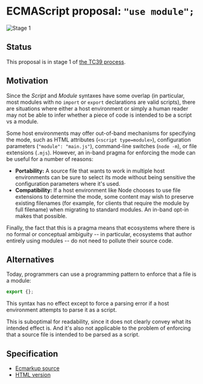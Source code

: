 # ECMAScript proposal: `"use module";`

![Stage 1](https://badges.aleen42.com/src/tc39_2.svg)

## Status

This proposal is in stage 1 of [the TC39 process](https://tc39.github.io/process-document/).

## Motivation

Since the _Script_ and _Module_ syntaxes have some overlap (in particular, most modules with no `import` or `export` declarations are valid scripts), there are situations where either a host environment or simply a human reader may not be able to infer whether a piece of code is intended to be a script vs a module.

Some host environments may offer out-of-band mechanisms for specifying the mode, such as HTML attributes (`<script type=module>`), configuration parameters (`"module": "main.js"`), command-line switches (`node -m`), or file extensions (`.mjs`). However, an in-band pragma for enforcing the mode can be useful for a number of reasons:

  * **Portability:** A source file that wants to work in multiple host environments can be sure to select its mode without being sensitive the configuration parameters where it's used.
  * **Compatibility:** If a host environment like Node chooses to use file extensions to determine the mode, some content may wish to preserve existing filenames (for example, for clients that require the module by full filename) when migrating to standard modules. An in-band opt-in makes that possible.

Finally, the fact that this is a pragma means that ecosystems where there is no formal or conceptual ambiguity -- in particular, ecosystems that author entirely using modules -- do not need to pollute their source code.

## Alternatives

Today, programmers can use a programming pattern to enforce that a file is a module:

```js
export {};
```

This syntax has no effect except to force a parsing error if a host environment attempts to parse it as a script.

This is suboptimal for readability, since it does not clearly convey what its intended effect is. And it's also not applicable to the problem of enforcing that a source file is intended to be parsed as a script.

## Specification

  * [Ecmarkup source](https://github.com/tc39/proposal-modules-pragma/blob/master/spec.html)
  * [HTML version](https://tc39.github.io/proposal-modules-pragma/)

